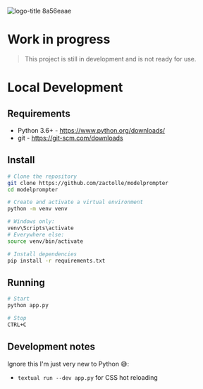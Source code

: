![logo-title 8a56eaae](https://github.com/ZacTolle/modelprompter/assets/139601580/e302ce36-acd5-4c70-be65-04d490d30c70)

# Work in progress
> This project is still in development and is not ready for use.

# Local Development
## Requirements
- Python 3.6+ - https://www.python.org/downloads/
- git - https://git-scm.com/downloads

## Install
```bash
# Clone the repository
git clone https://github.com/zactolle/modelprompter
cd modelprompter

# Create and activate a virtual environment
python -m venv venv

# Windows only:
venv\Scripts\activate
# Everywhere else:
source venv/bin/activate

# Install dependencies
pip install -r requirements.txt
```

## Running
```bash
# Start
python app.py

# Stop
CTRL+C
```

## Development notes
Ignore this I'm just very new to Python 😅:
- `textual run --dev app.py` for CSS hot reloading
